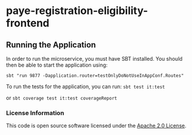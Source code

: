 # paye-registration-eligibility-frontend

## Running the Application

In order to run the microservice, you must have SBT installed. You should then be able to start the application using:

```sbt "run 9877 -Dapplication.router=testOnlyDoNotUseInAppConf.Routes"```

To run the tests for the application, you can run: ```sbt test it:test```

or ```sbt coverage test it:test coverageReport```

### License Information

This code is open source software licensed under
the [Apache 2.0 License]("http://www.apache.org/licenses/LICENSE-2.0.html").
